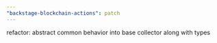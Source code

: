 ```yaml
---
"backstage-blockchain-actions": patch
---
```


refactor: abstract common behavior into base collector along with types
